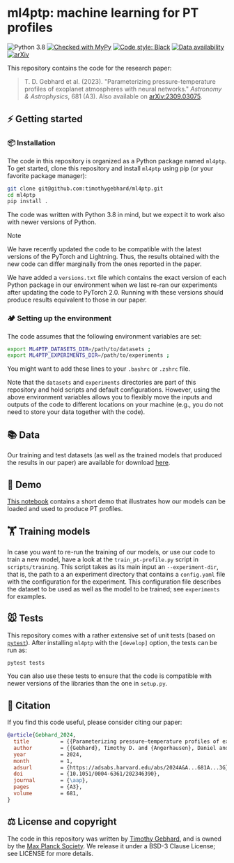 # ml4ptp: machine learning for PT profiles

![Python 3.8](https://img.shields.io/badge/python-3.8+-blue)
[![Checked with MyPy](https://img.shields.io/badge/mypy-checked-blue)](https://github.com/python/mypy)
[![Code style: Black](https://img.shields.io/badge/code%20style-black-000000.svg)](https://github.com/ambv/black)
[![Data availability](https://img.shields.io/badge/Data-Available_on_Edmond-31705e)](https://doi.org/10.17617/3.K2CY3M)
[![arXiv](https://img.shields.io/badge/arXiv-2309.03075-b31b1b.svg)](https://arxiv.org/abs/2309.03075) 


This repository contains the code for the research paper:

> T. D. Gebhard et al. (2023).
> "Parameterizing pressure-temperature profiles of exoplanet atmospheres with neural networks."
> _Astronomy & Astrophysics_, 681 (A3).
> Also available on [arXiv:2309.03075](https://arxiv.org/abs/2309.03075).


## ⚡ Getting started

### 📦 Installation

The code in this repository is organized as a Python package named `ml4ptp`.
To get started, clone this repository and install `ml4ptp` using pip (or your favorite package manager):

```bash
git clone git@github.com:timothygebhard/ml4ptp.git
cd ml4ptp
pip install .
```

The code was written with Python 3.8 in mind, but we expect it to work also with newer versions of Python.

> [!NOTE]  
> We have recently updated the code to be compatible with the latest versions of the PyTorch and Lightning.
> Thus, the results obtained with the new code can differ marginally from the ones reported in the paper. 

We have added a `versions.txt` file which contains the exact version of each Python package in our environment when we last re-ran our experiments after updating the code to PyTorch 2.0. 
Running with these versions should produce results equivalent to those in our paper.


### 🏕 Setting up the environment

The code assumes that the following environment variables are set:

```bash
export ML4PTP_DATASETS_DIR=/path/to/datasets ;
export ML4PTP_EXPERIMENTS_DIR=/path/to/experiments ;
```

You might want to add these lines to your `.bashrc` or `.zshrc` file.

Note that the `datasets` and `experiments` directories are part of this repository and hold scripts and default configurations.
However, using the above environment variables allows you to flexibly move the inputs and outputs of the code to different locations on your machine (e.g., you do not need to store your data together with the code).


## 📚 Data

Our training and test datasets (as well as the trained models that produced the results in our paper) are available for download [here](https://doi.org/10.17617/3.K2CY3M).


## 🚀 Demo

[This notebook](https://github.com/timothygebhard/ml4ptp/blob/main/notebooks/demo.ipynb) contains a short demo that illustrates how our models can be loaded and used to produce PT profiles.


## 🏋️ Training models

In case you want to re-run the training of our models, or use our code to train a new model, have a look at the `train_pt-profile.py` script in `scripts/training`.
This script takes as its main input an `--experiment-dir`, that is, the path to a an experiment directory that contains a `config.yaml` file with the configuration for the experiment.
This configuration file describes the dataset to be used as well as the model to be trained; see `experiments` for examples. 


## 🐭 Tests

This repository comes with a rather extensive set of unit tests (based on [`pytest`](https://pytest.org)). 
After installing `ml4ptp` with the `[develop]` option, the tests can be run as:

```bash
pytest tests
```

You can also use these tests to ensure that the code is compatible with newer versions of the libraries than the one in `setup.py`.


## 📜 Citation

If you find this code useful, please consider citing our paper:

```bibtex
@article{Gebhard_2024,
  title          = {{Parameterizing pressure–temperature profiles of exoplanet atmospheres with neural networks}},
  author         = {{Gebhard}, Timothy D. and {Angerhausen}, Daniel and {Konrad}, Björn S. and {Alei}, Eleonora and {Quanz}, Sascha P. and {Schölkopf}, Bernhard},
  year           = 2024,
  month          = 1,
  adsurl         = {https://adsabs.harvard.edu/abs/2024A&A...681A...3G},
  doi            = {10.1051/0004-6361/202346390},
  journal        = {\aap},
  pages          = {A3},
  volume         = 681,
}
```


## ⚖️ License and copyright

The code in this repository was written by [Timothy Gebhard](https://timothygebhard.de), and is owned by the [Max Planck Society](https://www.mpg.de/en).
We release it under a BSD-3 Clause License; see LICENSE for more details.
